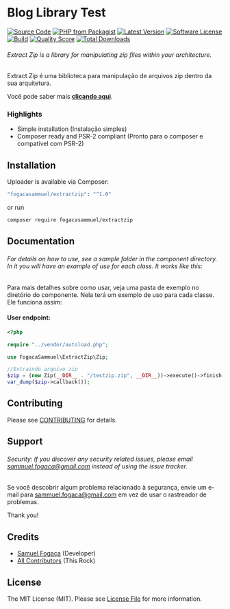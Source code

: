 # Blog Library Test

[![Source Code](http://img.shields.io/badge/source-fogacasammuel/extractzip-blue.svg?style=flat-square)](https://github.com/fogacasammuel/extractzip)
[![PHP from Packagist](https://img.shields.io/packagist/php-v/fogacasammuel/extractzip.svg?style=flat-square)](https://packagist.org/packages/fogacasammuel/extractzip)
[![Latest Version](https://img.shields.io/github/release/fogacasammuel/extractzip.svg?style=flat-square)](https://github.com/fogacasammuel/extractzip/releases)
[![Software License](https://img.shields.io/badge/license-MIT-brightgreen.svg?style=flat-square)](LICENSE)
[![Build](https://img.shields.io/scrutinizer/build/g/fogacasammuel/extractzip.svg?style=flat-square)](https://scrutinizer-ci.com/g/fogacasammuel/extractzip)
[![Quality Score](https://img.shields.io/scrutinizer/g/fogacasammuel/extractzip.svg?style=flat-square)](https://scrutinizer-ci.com/g/fogacasammuel/extractzip)
[![Total Downloads](https://img.shields.io/packagist/dt/fogacasammuel/extractzip.svg?style=flat-square)](https://packagist.org/packages/cfogacasammuel/extractzip)

###### Extract Zip is a library for manipulating zip files within your architecture.

Extract Zip é uma biblioteca para manipulação de arquivos zip dentro da sua arquitetura.

Você pode saber mais **[clicando aqui](https://github.com/fogacasammuel/extractzip)**.

### Highlights

- Simple installation (Instalação simples)
- Composer ready and PSR-2 compliant (Pronto para o composer e compatível com PSR-2)

## Installation

Uploader is available via Composer:

```bash
"fogacasammuel/extractzip": "^1.0"
```

or run

```bash
composer require fogacasammuel/extractzip
```

## Documentation

###### For details on how to use, see a sample folder in the component directory. In it you will have an example of use for each class. It works like this:

Para mais detalhes sobre como usar, veja uma pasta de exemplo no diretório do componente. Nela terá um exemplo de uso para cada classe. Ele funciona assim:

#### User endpoint:

```php
<?php

require "../vendor/autoload.php";

use FogacaSammuel\ExtractZip\Zip;

//Extraindo arquivo zip
$zip = (new Zip(__DIR__ . "/testzip.zip", __DIR__))->execute()->finish();
var_dump($zip->callback());
```

## Contributing

Please see [CONTRIBUTING](https://github.com/fogacasammuel/uploader/blob/master/CONTRIBUTING.md) for details.

## Support

###### Security: If you discover any security related issues, please email sammuel.fogaca@gmail.com instead of using the issue tracker.

Se você descobrir algum problema relacionado à segurança, envie um e-mail para sammuel.fogaca@gmail.com em vez de usar o rastreador de problemas.

Thank you!

## Credits

- [Samuel Fogaça](https://github.com/fogacasammuel) (Developer)
- [All Contributors](https://github.com/fogacasammuel/uploader/contributors) (This Rock)

## License

The MIT License (MIT). Please see [License File](https://github.com/fogacasammuel/extractzip/blob/master/LICENSE) for more information.